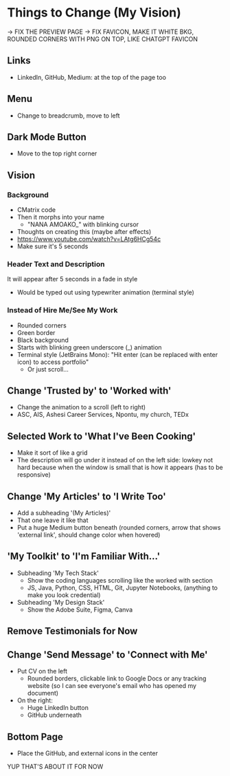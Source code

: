 # Things to Change (My Vision)

-> FIX THE PREVIEW PAGE
-> FIX FAVICON, MAKE IT WHITE BKG, ROUNDED CORNERS WITH PNG ON TOP, LIKE  CHATGPT FAVICON


## Links
- LinkedIn, GitHub, Medium: at the top of the page too

## Menu
- Change to breadcrumb, move to left

## Dark Mode Button
- Move to the top right corner

## Vision
### Background
- CMatrix code
- Then it morphs into your name
  - "NANA AMOAKO_" with blinking cursor
- Thoughts on creating this (maybe after effects)
- https://www.youtube.com/watch?v=LAtg6HCg54c
- Make sure it's 5 seconds

### Header Text and Description
It will appear after 5 seconds in a fade in style
- Would be typed out using typewriter animation (terminal style)

### Instead of Hire Me/See My Work
- Rounded corners
- Green border
- Black background
- Starts with blinking green underscore (_) animation
- Terminal style (JetBrains Mono):
  "Hit enter (can be replaced with enter icon) to access portfolio"
  * Or just scroll...

## Change 'Trusted by' to 'Worked with'
- Change the animation to a scroll (left to right)
- ASC, AIS, Ashesi Career Services, Npontu, my church, TEDx

## Selected Work to 'What I've Been Cooking'
- Make it sort of like a grid
- The description will go under it instead of on the left side: lowkey not hard because when the window is small that is how it appears (has to be responsive)

## Change 'My Articles' to 'I Write Too'
- Add a subheading '(My Articles)'
- That one leave it like that
- Put a huge Medium button beneath (rounded corners, arrow that shows 'external link', should change color when hovered)

## 'My Toolkit' to 'I'm Familiar With...'
- Subheading 'My Tech Stack'
  - Show the coding languages scrolling like the worked with section
  - JS, Java, Python, CSS, HTML, Git, Jupyter Notebooks, (anything to make you look credential)
- Subheading 'My Design Stack'
  - Show the Adobe Suite, Figma, Canva

## Remove Testimonials for Now

## Change 'Send Message' to 'Connect with Me'
- Put CV on the left 
  - Rounded borders, clickable link to Google Docs or any tracking website (so I can see everyone's email who has opened my document)
- On the right:
  - Huge LinkedIn button
  - GitHub underneath

## Bottom Page
- Place the GitHub, and external icons in the center

YUP THAT'S ABOUT IT FOR NOW
